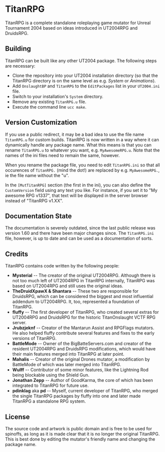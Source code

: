 TitanRPG
========
TitanRPG is a complete standalone roleplaying game mutator for Unreal Tournament 2004 based on ideas introduced in UT2004RPG and DruidsRPG.

Building
--------
TitanRPG can be built like any other UT2004 package. The following steps are necessary:

* Clone the repository into your UT2004 installation directory (so that the TitanRPG directory is on the same level as e.g. *System* or *Animations*).
* Add `OnslaughtBP` and `TitanRPG` to the `EditPackages` list in your `UT2004.ini` file.
* Switch to your installation's `System` directory.
* Remove any existing `TitanRPG.u` file.
* Execute the command line `ucc make`.

Version Customization
---------------------
If you use a public redirect, it may be a bad idea to use the file name `TitanRPG.u` for custom builds. TitanRPG is now written in a way where it can dynamically handle any package name. What this means is that you can rename `TitanRPG.u` to whatever you want, e.g. `MyAwesomeRPG.u`. Note that the names of the ini files need to remain the same, however.

When you rename the package file, you need to edit `TitanRPG.ini` so that all occurences of `TitanRPG.` (mind the dot!) are replaced by e.g. `MyAwesomeRPG.`, ie the file name without the "u".

In the `[MutTitanRPG]` section (the first in the ini), you can also define the `CustomVersion` field using any text you like. For instance, if you set it to "My awesome RPG v1337", that text will be displayed in the server browser instead of "TitanRPG v1.XX".

Documentation State
-------------------
The documentation is severely outdated, since the last public release was version 1.60 and there have been major changes since. The `TitanRPG.ini` file, however, is up to date and can be used as a documentation of sorts.

Credits
-------
TitanRPG contains code written by the following people:

* **Mysterial**
-- The creator of the original UT2004RPG. Although there is not too much left of UT2004RPG in TitanRPG internally, TitanRPG was based on UT2004RPG and still uses the original ideas.
* **TheDruidXpawX & Shantara**
-- These two are responsible for DruidsRPG, which can be considered the biggest and most influential addendum to UT2004RPG. It, too, represented a foundation of TitanRPG.
* **fluffy**
-- The first developer of TitanRPG, who created several extras for UT2004RPG and DruidsRPG for the historic TitanOnslaught VCTF RPG server.
* **Jrubzjeknf**
-- Creator of the Mantarun Assist and RPGFlags mutators. He also helped fluffy contribute several features and fixes to the early versions of TitanRPG.
* **BattleMode**
-- Owner of the BigBatteServers.com and creator of the resident UT2004RPG and DruidsRPG modifications, which would have their main features merged into TitanRPG at later point.
* **Mahalis**
-- Creator of the original Drones mutator, a modification by BattleMode of which was later merged into TitanRPG.
* **Wulff**
-- Contributor of some minor features, like the Lightning Rod being blockable using the Shield Gun.
* **Jonathan Zepp**
-- Author of GoodKarma, the core of which has been integrated to TitanRPG for future use.
* **pdinklag** aka **pd**
-- Myself, current developer of TitanRPG, who merged the single TitanRPG packages by fluffy into one and later made TitanRPG a standalone RPG system.

License
-------
The source code and artwork is public domain and is free to be used for spinoffs, as long as it is made clear that it is no longer the original TitanRPG. This is best done by editing the mutator's friendly name and changing the package name.
